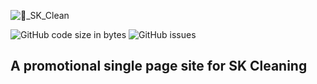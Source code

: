 ![🌴_SK_Clean](https://user-images.githubusercontent.com/39035211/218246580-a2f5fef4-8545-49b1-8082-e5e972c3a214.png)

![GitHub code size in bytes](https://img.shields.io/github/languages/code-size/brian-gee/sk-clean)
![GitHub issues](https://img.shields.io/github/issues-raw/brian-gee/sk-clean)

## A promotional single page site for SK Cleaning 
